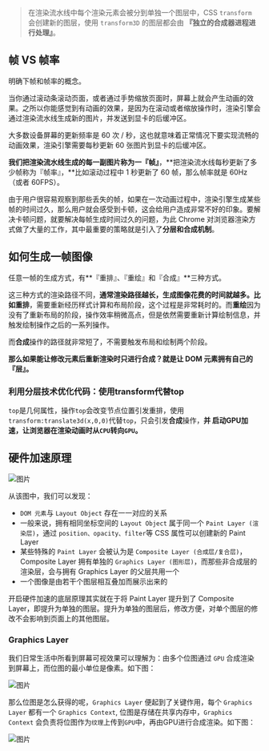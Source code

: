 > 在渲染流水线中每个渲染元素会被分到单独一个图层中，CSS `transform` 会创建新的图层，使用 `transform3D` 的图层都会由 **『独立的合成器进程进行处理』**。



## 帧 VS 帧率

明确下帧和帧率的概念。

当你通过滚动条滚动页面，或者通过手势缩放页面时，屏幕上就会产生动画的效果。之所以你能感觉到有动画的效果，是因为在滚动或者缩放操作时，渲染引擎会通过渲染流水线生成新的图片，并发送到显卡的后缓冲区。

大多数设备屏幕的更新频率是 60 次 / 秒，这也就意味着正常情况下要实现流畅的动画效果，渲染引擎需要每秒更新 60 张图片到显卡的后缓冲区。

**我们把渲染流水线生成的每一副图片称为一『帧』**，**把渲染流水线每秒更新了多少帧称为『帧率』，**比如滚动过程中 1 秒更新了 60 帧，那么帧率就是 60Hz（或者 60FPS）。

由于用户很容易观察到那些丢失的帧，如果在一次动画过程中，渲染引擎生成某些帧的时间过久，那么用户就会感受到卡顿，这会给用户造成非常不好的印象。要解决卡顿问题，就要解决每帧生成时间过久的问题，为此 Chrome 对浏览器渲染方式做了大量的工作，其中最重要的策略就是引入了**分层和合成机制**。



## 如何生成一帧图像

任意一帧的生成方式，有**『重排』、『重绘』和『合成』**三种方式。

这三种方式的渲染路径不同，**通常渲染路径越长，生成图像花费的时间就越多。**比如**重排**，需要重新经历样式计算和布局阶段，这个过程是非常耗时的。而**重绘**因为没有了重新布局的阶段，操作效率稍微高点，但是依然需要重新计算绘制信息，并触发绘制操作之后的一系列操作。

而**合成**操作的路径就非常短了，不需要触发布局和绘制两个阶段。

**那么如果能让修改元素后重新渲染时只进行合成？就是让 DOM 元素拥有自己的『层』。**





### 利用分层技术优化代码：使用transform代替top

`top`是几何属性，操作`top`会改变节点位置引发重排，使用`transform:translate3d(x,0,0)`代替`top`，只会引发**合成**操作，**并 启动GPU加速，让浏览器在渲染动画时从`CPU`转向`GPU`。**



## 硬件加速原理

![图片](https://mmbiz.qpic.cn/mmbiz_png/VicflqIDTUVUtzPADRsOqibd631stRJ6oAbudibbiaIBdX2L529FlPOhCrYd3UKcRH3GuwLo8ktKVoKJSsbgUjJcicg/640?wx_fmt=png&wxfrom=5&wx_lazy=1&wx_co=1)

从该图中，我们可以发现：

- `DOM 元素`与 `Layout Object` 存在一一对应的关系
- 一般来说，拥有相同坐标空间的 `Layout Object` 属于同一个 `Paint Layer (渲染层)`，通过 `position、opacity、filter`等 CSS 属性可以创建新的 Paint Layer
- 某些特殊的 `Paint Layer` 会被认为是 `Composite Layer (合成层/复合层)`，Composite Layer 拥有单独的 `Graphics Layer (图形层)`，而那些非合成层的渲染层，会与拥有 Graphics Layer 的父层共用一个
- 一个图像是由若干个图层相互叠加而展示出来的

开启硬件加速的底层原理其实就在于将 Paint Layer 提升到了 Composite Layer，即提升为单独的图层。提升为单独的图层后，修改方便，对单个图层的修改不会影响到页面上的其他图层。





### Graphics Layer

我们日常生活中所看到屏幕可视效果可以理解为：由多个位图通过 `GPU` 合成渲染到屏幕上，而位图的最小单位是像素。如下图：

![图片](https://mmbiz.qpic.cn/mmbiz_png/VicflqIDTUVUtzPADRsOqibd631stRJ6oA8h6YRFzD8e3jtSLClIoBXdy2Rf3OF4QaEYkO2FYkAIdtb4ysnIJPtA/640?wx_fmt=png&wxfrom=5&wx_lazy=1&wx_co=1)

那么位图是怎么获得的呢，`Graphics Layer` 便起到了关键作用，每个 `Graphics Layer` 都有一个 `Graphics Context`, 位图是存储在共享内存中，`Graphics Context` 会负责将位图作为`纹理`上传到`GPU`中，再由GPU进行合成渲染。如下图：

![图片](https://mmbiz.qpic.cn/mmbiz_png/VicflqIDTUVUtzPADRsOqibd631stRJ6oANkQJvFyCxKoysQox0fC7JvL1puRJx9M9daLgOLbicD3g0OWUEM5kRqA/640?wx_fmt=png&wxfrom=5&wx_lazy=1&wx_co=1)
